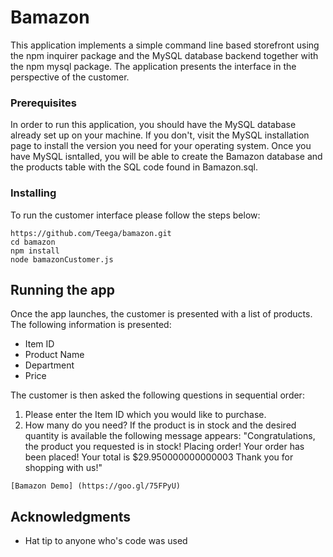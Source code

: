 # Bamazon

This application implements a simple command line based storefront using the npm inquirer package and the MySQL database backend together with the npm mysql package. The application presents the interface in the perspective of the customer. 

### Prerequisites

In order to run this application, you should have the MySQL database already set up on your machine. If you don't, visit the MySQL installation page to install the version you need for your operating system. Once you have MySQL isntalled, you will be able to create the Bamazon database and the products table with the SQL code found in Bamazon.sql.

### Installing

To run the customer interface please follow the steps below:

	https://github.com/Teega/bamazon.git
	cd bamazon
	npm install
	node bamazonCustomer.js

## Running the app

Once the app launches, the customer is presented with a list of products. The following information is presented:
  - Item ID
  - Product Name
  - Department 
  - Price
  
The customer is then asked the following questions in sequential order: 
  1. Please enter the Item ID which you would like to purchase.
  2. How many do you need?
    If the product is in stock and the desired quantity is available the following message appears: 
    "Congratulations, the product you requested is in stock! Placing order!
    Your order has been placed! Your total is $29.950000000000003
    Thank you for shopping with us!"
    
    [Bamazon Demo] (https://goo.gl/75FPyU)


## Acknowledgments

* Hat tip to anyone who's code was used
